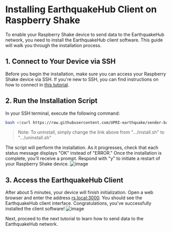 # Installing EarthquakeHub Client on Raspberry Shake

To enable your Raspberry Shake device to send data to the EarthquakeHub network, you need to install the EarthquakeHub client software. This guide will walk you through the installation process.

## 1. Connect to Your Device via SSH

Before you begin the installation, make sure you can access your Raspberry Shake device via SSH. If you're new to SSH, you can find instructions on how to connect in [this tutorial](https://upri-earthquake.github.io/connect-to-rshake).

## 2. Run the Installation Script

In your SSH terminal, execute the following command:

```bash
bash <(curl https://raw.githubusercontent.com/UPRI-earthquake/sender-backend/main/install.sh)
```
> Note: To uninstall, simply change the link above from ".../install.sh" to ".../uninstall.sh"

The script will perform the installation. As it progresses, check that each status message displays "OK" instead of "ERROR." Once the installation is complete, you'll receive a prompt. Respond with "y" to initiate a restart of your Raspberry Shake device.
![image](https://github.com/UPRI-earthquake/upri-earthquake.github.io/assets/80037186/b4d3db41-ba9b-4be3-8bbe-5e8672d27c38)


## 3. Access the EarthquakeHub Client

After about 5 minutes, your device will finish initialization. Open a web browser and enter the address [rs.local:3000](rs.local:3000). You should see the EarthquakeHub client interface. Congratulations, you've successfully installed the client software!
![image](https://github.com/UPRI-earthquake/upri-earthquake.github.io/assets/80037186/a4473f93-df31-4d65-b92d-73db3b8cdafc)


Next, proceed to the next tutorial to learn how to send data to the EarthquakeHub network.
